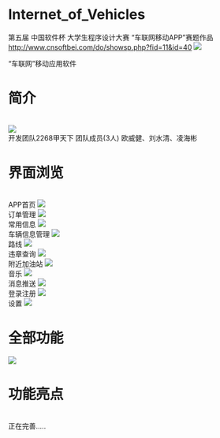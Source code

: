 # Internet_of_Vehicles

第五届 中国软件杯 大学生程序设计大赛 “车联网移动APP”赛题作品 http://www.cnsoftbei.com/do/showsp.php?fid=11&id=40
<img src="https://github.com/kennyouyang/Internet_of_Vehicles/blob/master/show/newcnsoft_01_01_02_01.jpg">


“车联网”移动应用软件

<h1>简介</h1>
<br>
<img src="https://github.com/kennyouyang/Internet_of_Vehicles/blob/master/logo.png">
<br>
开发团队2268甲天下 团队成员(3人) 
欧威健、刘水清、凌海彬
<h1>界面浏览</h1>
<br>APP首页
<img src="https://github.com/kennyouyang/Internet_of_Vehicles/blob/gh-pages/show/%E9%99%84%E8%BF%91%E5%8A%A0%E6%B2%B9%E7%AB%992.gif">
 <br>订单管理
 <img src="https://github.com/yan647/Internet_of_Vehicles/blob/master/show/%E8%AE%A2%E5%8D%95%E7%AE%A1%E7%90%86.gif">
<br>常用信息
 <img src="https://github.com/yan647/Internet_of_Vehicles/blob/master/show/%E5%B8%B8%E7%94%A8%E4%BF%A1%E6%81%AF.gif">
<br>车辆信息管理
 <img src="https://github.com/yan647/Internet_of_Vehicles/blob/master/show/%E8%BD%A6%E8%BE%86%E4%BF%A1%E6%81%AF%E7%AE%A1%E7%90%86.gif">
 <br>路线
 <img src="https://github.com/yan647/Internet_of_Vehicles/blob/master/show/%E8%B7%AF%E7%BA%BF.gif">
 <br>违章查询
 <img src="https://github.com/yan647/Internet_of_Vehicles/blob/master/show/%E8%BF%9D%E7%AB%A0%E6%9F%A5%E8%AF%A2.gif">
 <br>附近加油站
 <img src="https://github.com/yan647/Internet_of_Vehicles/blob/master/show/%E9%99%84%E8%BF%91%E5%8A%A0%E6%B2%B9%E7%AB%99.gif">
 <br>音乐
 <img src="https://github.com/yan647/Internet_of_Vehicles/blob/master/show/%E9%9F%B3%E4%B9%90.gif">
 <br>消息推送
 <img src="https://github.com/yan647/Internet_of_Vehicles/blob/master/show/%E6%B6%88%E6%81%AF%E6%8E%A8%E9%80%81.gif">
 <br>登录注册
 <img src="https://github.com/yan647/Internet_of_Vehicles/blob/master/show/%E7%99%BB%E5%BD%95%E6%B3%A8%E5%86%8C.gif">
 <br>设置
 <img src="https://github.com/yan647/Internet_of_Vehicles/blob/master/show/%E8%AE%BE%E7%BD%AE.gif">

<h1>全部功能</h1>
<img src="https://github.com/yan647/Internet_of_Vehicles/blob/master/show/%E5%85%A8%E9%83%A8%E5%8A%9F%E8%83%BD.png">
<h1>功能亮点</h1>
 <br>
正在完善.....
